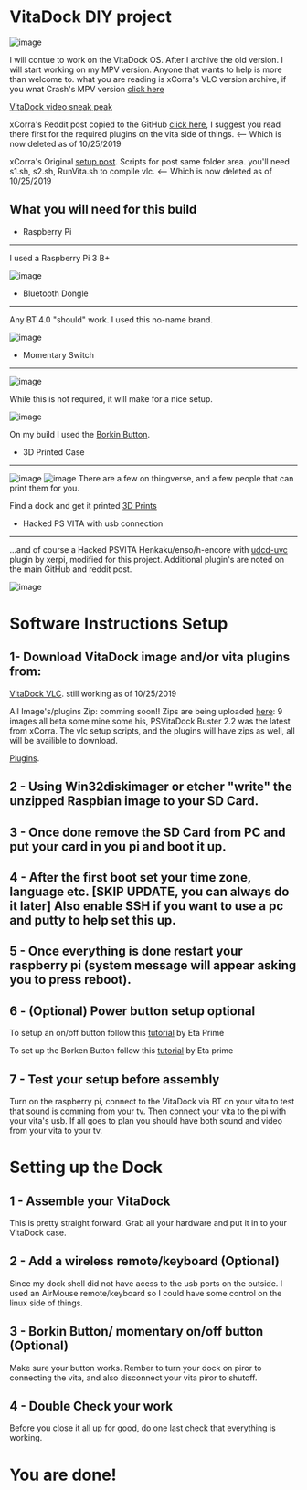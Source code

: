 # VitaDock DIY project
![image](https://github.com/CrashCortez/vitadock-setup/blob/master/icons/dock.jpg)

I will contue to work on the VitaDock OS. After I archive the old version. I will start working on my MPV version. Anyone that wants to help is more than welcome to. what you are reading is xCorra's VLC version archive, if you wnat Crash's MPV version [click here](https://github.com/CrashCortez/vitadock-mpv)

[VitaDock video sneak peak](https://www.youtube.com/watch?v=uhU4KG8FZ6s)

xCorra's Reddit post copied to the GitHub [click here](https://github.com/CrashCortez/vitadock-vlc), I suggest you read there first for the required plugins on the vita side of things. <-- Which is now deleted as of 10/25/2019

xCorra's Original [setup post](https://github.com/CrashCortez/VitaDock-DIY/tree/master/rpi%20vlc%20setup%20scripts). Scripts for post same folder area. you'll need s1.sh, s2.sh, RunVita.sh to compile vlc. <-- Which is now deleted as of 10/25/2019


What you will need for this build
------------------------------------
- Raspberry Pi
----
I used a Raspberry Pi 3 B+

![image](https://github.com/CrashCortez/vitadock-setup/blob/master/icons/pi3b+.jpg)

- Bluetooth Dongle
-----

Any BT 4.0 "should" work. I used this no-name brand.

![image](https://github.com/CrashCortez/vitadock-setup/blob/master/icons/bt%20dongle.jpg)

- Momentary Switch
-------

![image](https://github.com/CrashCortez/vitadock-setup/blob/master/icons/momentary.jpg)

While this is not required, it will make for a nice setup.

![image](https://github.com/CrashCortez/vitadock-setup/blob/master/icons/borken.jpg)

On my build I used the [Borkin Button](https://www.youtube.com/watch?v=A08IrJ3ECuA).  

- 3D Printed Case
--------
![image](https://github.com/CrashCortez/vitadock-setup/blob/master/icons/dock.jpg)
![image](https://github.com/CrashCortez/vitadock-setup/blob/master/icons/back.jpg)
There are a few on thingverse, and a few people that can print them for you.

Find a dock and get it printed [3D Prints](https://www.thingiverse.com/search?q=vita+raspberry+pi&dwh=875cb8a1f5323f8)

- Hacked PS VITA with usb connection
-------
...and of course a Hacked PSVITA Henkaku/enso/h-encore with [udcd-uvc](https://github.com/CrashCortez/vitadock-vlc) plugin by xerpi, modified for this project. Additional plugin's are noted on the main GitHub and reddit post.

![image](https://github.com/CrashCortez/vitadock-setup/blob/master/icons/vita.jpg)

# Software Instructions Setup


1- Download VitaDock image and/or vita plugins from:
-----

[VitaDock VLC](https://drive.google.com/file/d/1b-92DKZwWxu-H2i0QgQtq-bWK96y0smI/view).
still working as of 10/25/2019

All Image's/plugins Zip: comming soon!! Zips are being uploaded [here](https://drive.google.com/open?id=1oiDXRCN-kBG4QQrL1pw0TrwKVrxIPn1J): 9 images all beta some mine some his, PSVitaDock Buster 2.2 was the latest from xCorra. The vlc setup scripts, and the plugins will have zips as well, all will be availible to download.

[Plugins](https://github.com/CrashCortez/VitaDock-DIY/tree/master/vita%20plugins).

2 - Using Win32diskimager or etcher "write" the unzipped Raspbian image to your SD Card. 
----

3 - Once done remove the SD Card from PC and put your card in you pi and boot it up.
---

4 - After the first boot set your time zone, language etc. [SKIP UPDATE, you can always do it later] Also enable SSH if you want to use a pc and putty to help set this up.
------

5 - Once everything is done restart your raspberry pi (system message will appear asking you to press reboot).
----

6 - (Optional) Power button setup optional
-------
To setup an on/off button follow this [tutorial](https://www.youtube.com/watch?v=4nTuzIY0i3k) by Eta Prime

To set up the Borken Button follow this [tutorial](https://www.youtube.com/watch?v=A08IrJ3ECuA) by Eta prime 

7 - Test your setup before assembly
-----
Turn on the raspberry pi, connect to the VitaDock via BT on your vita to test that sound is comming from your tv. Then connect your vita to the pi with your vita's usb. If all goes to plan you should have both sound and video from your vita to your tv. 

# Setting up the Dock

1 - Assemble your VitaDock
-------
This is pretty straight forward. Grab all your hardware and put it in to your VitaDock case. 

2 - Add a wireless remote/keyboard (Optional)
-----
Since my dock shell did not have acess to the usb ports on the outside. I used an AirMouse remote/keyboard so I could have some control on the linux side of things. 

3 - Borkin Button/ momentary on/off button (Optional)
------
Make sure your button works. Rember to turn your dock on piror to connecting the vita, and also disconnect your vita piror to shutoff. 

4 - Double Check your work
----
Before you close it all up for good, do one last check that everything is working. 

# You are done!



